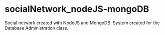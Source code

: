 # socialNetwork_nodeJS-mongoDB
Social network created with NodeJS and MongoDB. System created for the Database Administration class.
